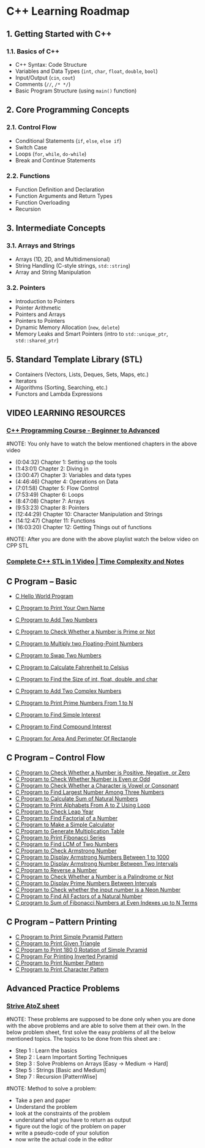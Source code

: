 
# C++ Learning Roadmap

## 1. Getting Started with C++

### 1.1. Basics of C++
- C++ Syntax: Code Structure
- Variables and Data Types (`int`, `char`, `float`, `double`, `bool`)
- Input/Output (`cin`, `cout`)
- Comments (`//`, `/* */`)
- Basic Program Structure (using `main()` function)

## 2. Core Programming Concepts

### 2.1. Control Flow
- Conditional Statements (`if`, `else`, `else if`)
- Switch Case
- Loops (`for`, `while`, `do-while`)
- Break and Continue Statements

### 2.2. Functions
- Function Definition and Declaration
- Function Arguments and Return Types
- Function Overloading
- Recursion

## 3. Intermediate Concepts

### 3.1. Arrays and Strings
- Arrays (1D, 2D, and Multidimensional)
- String Handling (C-style strings, `std::string`)
- Array and String Manipulation

### 3.2. Pointers
- Introduction to Pointers
- Pointer Arithmetic
- Pointers and Arrays
- Pointers to Pointers
- Dynamic Memory Allocation (`new`, `delete`)
- Memory Leaks and Smart Pointers (intro to `std::unique_ptr`, `std::shared_ptr`)





## 5. Standard Template Library (STL)
- Containers (Vectors, Lists, Deques, Sets, Maps, etc.)
- Iterators
- Algorithms (Sorting, Searching, etc.)
- Functors and Lambda Expressions


## VIDEO LEARNING RESOURCES

### [C++ Programming Course - Beginner to Advanced](https://www.youtube.com/watch?v=8jLOx1hD3_o)

#NOTE: You only have to watch the below mentioned chapters in the above video 
- (0:04:32) Chapter 1: Setting up the tools
- (1:43:01) Chapter 2: Diving in
- (3:00:47) Chapter 3: Variables and data types
- (4:46:46) Chapter 4: Operations on Data
- (7:01:58) Chapter 5: Flow Control
- (7:53:49) Chapter 6: Loops
- (8:47:08) Chapter 7: Arrays
- (9:53:23) Chapter 8: Pointers
- (12:44:29) Chapter 10: Character Manipulation and Strings
- (14:12:47) Chapter 11: Functions
- (16:03:20) Chapter 12: Getting Things out of functions

#NOTE: After you are done with the above playlist watch the below video on CPP STL 
### [Complete C++ STL in 1 Video | Time Complexity and Notes](https://www.youtube.com/watch?v=RRVYpIET_RU)




## C Program – Basic

- [C Hello World Program](https://www.geeksforgeeks.org/c-hello-world-program/)
- [C Program to Print Your Own Name](https://www.geeksforgeeks.org/c-program-to-print-your-own-name/)

- [C Program to Add Two Numbers](https://www.geeksforgeeks.org/c-program-to-add-two-numbers/)
- [C Program to Check Whether a Number is Prime or Not](https://www.geeksforgeeks.org/c-program-to-check-whether-a-number-is-prime-or-not/)
- [C Program to Multiply two Floating-Point Numbers](https://www.geeksforgeeks.org/c-program-to-multiply-two-floating-point-numbers/)
- [C Program to Swap Two Numbers](https://www.geeksforgeeks.org/c-program-swap-two-numbers/)
- [C Program to Calculate Fahrenheit to Celsius](https://www.geeksforgeeks.org/c-program-to-convert-fahrenheit-to-celsius/)
- [C Program to Find the Size of int, float, double, and char](https://www.geeksforgeeks.org/c-program-to-find-the-size-of-int-float-double-and-char/)
- [C Program to Add Two Complex Numbers](https://www.geeksforgeeks.org/c-program-to-add-two-complex-numbers/)
- [C Program to Print Prime Numbers From 1 to N](https://www.geeksforgeeks.org/c-program-to-print-prime-numbers-from-1-to-n/)
- [C Program to Find Simple Interest](https://www.geeksforgeeks.org/c-program-to-find-simple-interest/)
- [C Program to Find Compound Interest](https://www.geeksforgeeks.org/c-program-for-simple-interest/)
- [C Program for Area And Perimeter Of Rectangle](https://www.geeksforgeeks.org/c-program-to-find-area-and-perimeter-of-rectangle/)

## C Program – Control Flow

- [C Program to Check Whether a Number is Positive, Negative, or Zero](https://www.geeksforgeeks.org/c-program-to-check-whether-a-number-is-positive-or-negative-or-zero/)
- [C Program to Check Whether Number is Even or Odd](https://www.geeksforgeeks.org/c-even-odd/)
- [C Program to Check Whether a Character is Vowel or Consonant](https://www.geeksforgeeks.org/c-program-to-check-vowel-or-consonant/)
- [C Program to Find Largest Number Among Three Numbers](https://www.geeksforgeeks.org/c-program-to-find-the-largest-number-among-three-numbers/)
- [C Program to Calculate Sum of Natural Numbers](https://www.geeksforgeeks.org/c-program-to-calculate-sum-of-natural-numbers/)
- [C Program to Print Alphabets From A to Z Using Loop](https://www.geeksforgeeks.org/program-to-print-alphabets-from-a-to-z-using-loop/)
- [C Program to Check Leap Year](https://www.geeksforgeeks.org/c-program-to-check-leap-year/)
- [C Program to Find Factorial of a Number](https://www.geeksforgeeks.org/c-program-for-factorial-of-a-number/)
- [C Program to Make a Simple Calculator](https://www.geeksforgeeks.org/c-program-to-make-a-simple-calculator/)
- [C Program to Generate Multiplication Table](https://www.geeksforgeeks.org/c-program-to-generate-multiplication-table/)
- [C Program to Print Fibonacci Series](https://www.geeksforgeeks.org/c-program-to-print-fibonacci-series/)
- [C Program to Find LCM of Two Numbers](https://www.geeksforgeeks.org/c-program-to-find-lcm-of-two-numbers/)
- [C Program to Check Armstrong Number](https://www.geeksforgeeks.org/c-program-to-check-armstrong-number/)
- [C Program to Display Armstrong Numbers Between 1 to 1000](https://www.geeksforgeeks.org/c-program-to-print-armstrong-numbers-between-1-to-1000/)
- [C Program to Display Armstrong Number Between Two Intervals](https://www.geeksforgeeks.org/c-program-to-display-armstrong-number-between-two-intervals/)
- [C Program to Reverse a Number](https://www.geeksforgeeks.org/c-program-to-reverse-a-number/)
- [C Program to Check Whether a Number is a Palindrome or Not](https://www.geeksforgeeks.org/c-program-to-check-whether-a-number-is-a-palindrome-or-not/)
- [C Program to Display Prime Numbers Between Intervals](https://www.geeksforgeeks.org/c-program-to-display-prime-numbers-between-intervals/)
- [C Program to Check whether the input number is a Neon Number](https://www.geeksforgeeks.org/c-program-to-check-neon-number/)
- [C Program to Find All Factors of a Natural Number](https://www.geeksforgeeks.org/c-program-to-find-all-factors-of-a-natural-number/)
- [C program to Sum of Fibonacci Numbers at Even Indexes up to N Terms](https://www.geeksforgeeks.org/c-program-to-find-the-sum-of-fibonacci-numbers-at-even-indexes-up-to-n-terms/)

## C Program – Pattern Printing

- [C Program to Print Simple Pyramid Pattern](https://www.geeksforgeeks.org/c-program-print-pyramid-pattern/) 
- [C Program to Print Given Triangle](https://www.geeksforgeeks.org/c-program-to-print-triangle/) 
- [C Program to Print 180 0 Rotation of Simple Pyramid](https://www.geeksforgeeks.org/c-program-for-printing-inverted-pyramid/) 
- [C Program For Printing Inverted Pyramid](https://www.geeksforgeeks.org/c-program-for-printing-inverted-pyramid/) 
- [C Program to Print Number Pattern](https://www.geeksforgeeks.org/c-program-to-print-number-pattern/)
- [C Program to Print Character Pattern](https://www.geeksforgeeks.org/c-program-to-print-character-pyramid-pattern/)  


## Advanced Practice Problems 
### [Strive AtoZ sheet](https://takeuforward.org/strivers-a2z-dsa-course/strivers-a2z-dsa-course-sheet-2)
#NOTE: These problems are supposed to be done only when you are done with the above problems and are able to solve them at their own. In the below problem sheet, first solve the easy problems of all the below mentioned topics. The topics to be done from this sheet are :

- Step 1 : Learn the basics
- Step 2 : Learn Important Sorting Techniques
- Step 3 : Solve Problems on Arrays [Easy -> Medium -> Hard]
- Step 5 : Strings [Basic and Medium]
- Step 7 : Recursion [PatternWise]

#NOTE: Method to solve a problem:
- Take a pen and paper
- Understand the problem
- look at the constraints of the problem
- understand what you have to return as output
- figure out the logic of the problem on paper
- write a pseudo-code of your solution
- now write the actual code in the editor


